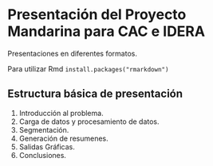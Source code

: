 # Presentación del Proyecto Mandarina para CAC e IDERA

Presentaciones en diferentes formatos.

Para utilizar Rmd ```install.packages("rmarkdown")```



## Estructura básica de presentación

1. Introducción al problema.
2. Carga de datos y procesamiento de datos.
3. Segmentación.
4. Generación de resumenes.
5. Salidas Gráficas.
6. Conclusiones.

